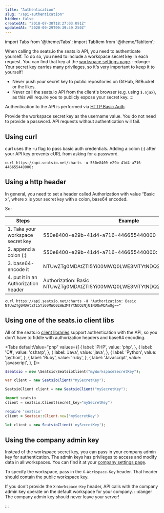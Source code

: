 ```yaml
---
title: "Authentication"
slug: "/api-authentication"
hidden: false
createdAt: "2018-07-30T18:27:03.091Z"
updatedAt: "2020-09-29T09:39:59.250Z"
---
```


import Tabs from '@theme/Tabs';
import TabItem from '@theme/TabItem';

When calling the seats.io the seats.io API, you need to authenticate yourself. To do so, you need to include a workspace secret key in each request. You can find that key at the [workspace settings page](https://app.seats.io/workspace-settings).
:::danger Your secret key carries many privileges, so it's very important to keep it to yourself!
* Never push your secret key to public repositories on GitHub, BitBucket or the likes.
* Never call the seats.io API from the client's browser (e.g. using `$.ajax`), as this will require you to publicly expose your secret key.
:::

Authentication to the API is performed via [HTTP Basic Auth](http://en.wikipedia.org/wiki/Basic_access_authentication). 

Provide the workspace secret key as the username value. You do not need to provide a password.
API requests without authentication will fail.


## Using curl
curl uses the -u flag to pass basic auth credentials. 
Adding a colon (:) after your API key prevents cURL from asking for a password.
```curl
curl https://api.seatsio.net/charts -u 550e8400-e29b-41d4-a716-446655440000:
```

## Using a http header
In general, you need to set a header called Authorization with value “Basic x”, where x is your secret key with a colon, base64 encoded. 

So: 

Steps|Example|
---|---|
1. Take your workspace secret key|550e8400-e29b-41d4-a716-446655440000|
2. append a colon (:)|550e8400-e29b-41d4-a716-446655440000:|
3. base64-encode it|NTUwZTg0MDAtZTI5Yi00MWQ0LWE3MTYtNDQ2NjU1NDQwMDAwOg==|
4. put it in an Authorization header|Authorization: Basic NTUwZTg0MDAtZTI5Yi00MWQ0LWE3MTYtNDQ2NjU1NDQwMDAwOg==|

```curl
curl https://api.seatsio.net/charts -H "Authorization: Basic NTUwZTg0MDAtZTI5Yi00MWQ0LWE3MTYtNDQ2NjU1NDQwMDAwOg=="
```

## Using one of the seats.io client libs
All of the seats.io [client libraries](api-client-libraries) support authentication with the API, so you don't have to fiddle with authorization headers and base64 encoding.  


<Tabs 
  defaultValue="php"
  values={[
{ label: 'PHP', value: 'php', },
{ label: 'C#', value: 'csharp', },
{ label: 'Java', value: 'java', },
{ label: 'Python', value: 'python', },
{ label: 'Ruby', value: 'ruby', },
{ label: 'Javascript', value: 'javascript', },
]}>
<TabItem value='php'>

```php
$seatsio = new \Seatsio\SeatsioClient("myWorkspaceSecretKey");
```

</TabItem>
<TabItem value='csharp'>

```csharp
var client = new SeatsioClient("mySecretKey"); 
```

</TabItem>
<TabItem value='java'>

```java
SeatsioClient client = new SeatsioClient("mySecretKey"); 
```

</TabItem>
<TabItem value='python'>

```python
import seatsio
client = seatsio.Client(secret_key="mySecretKey")
```

</TabItem>
<TabItem value='ruby'>

```ruby
require 'seatsio'
client = Seatsio::Client.new('mySecretKey')
```

</TabItem>
<TabItem value='javascript'>

```javascript
let client = new SeatsioClient('mySecretKey');
```

</TabItem>
</Tabs>



## Using the company admin key
Instead of the workspace secret key, you can pass in your company admin key for authentication. The admin keys has privileges to access and modify data in all workspaces. You can find it at your [company settings page](https://app.seats.io/company-settings).

To specify the workspace, pass in the `X-Workspace-Key` header. That header should contain the public workspace key.

If you don't provide the `X-Workspace-Key` header, API calls with the company admin key operate on the default workspace for your company.
:::danger The company admin key should never leave your server!

:::
